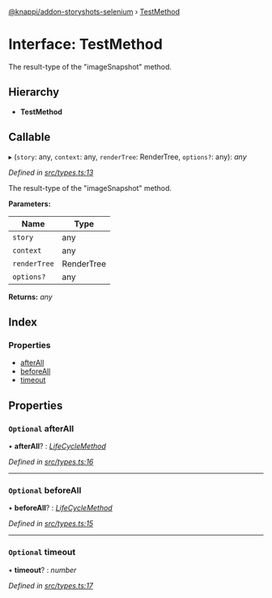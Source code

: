 [@knappi/addon-storyshots-selenium](../README.md) ›
[TestMethod](testmethod.md)

# Interface: TestMethod

The result-type of the "imageSnapshot" method.

## Hierarchy

- **TestMethod**

## Callable

▸ (`story`: any, `context`: any, `renderTree`: RenderTree, `options?`:
any): _any_

_Defined in
[src/types.ts:13](https://github.com/nknapp/addons-storyshots-selenium/blob/master/src/types.ts#L13)_

The result-type of the "imageSnapshot" method.

**Parameters:**

| Name         | Type       |
| ------------ | ---------- |
| `story`      | any        |
| `context`    | any        |
| `renderTree` | RenderTree |
| `options?`   | any        |

**Returns:** _any_

## Index

### Properties

- [afterAll](testmethod.md#optional-afterall)
- [beforeAll](testmethod.md#optional-beforeall)
- [timeout](testmethod.md#optional-timeout)

## Properties

### `Optional` afterAll

• **afterAll**? : _[LifeCycleMethod](lifecyclemethod.md)_

_Defined in
[src/types.ts:16](https://github.com/nknapp/addons-storyshots-selenium/blob/master/src/types.ts#L16)_

---

### `Optional` beforeAll

• **beforeAll**? : _[LifeCycleMethod](lifecyclemethod.md)_

_Defined in
[src/types.ts:15](https://github.com/nknapp/addons-storyshots-selenium/blob/master/src/types.ts#L15)_

---

### `Optional` timeout

• **timeout**? : _number_

_Defined in
[src/types.ts:17](https://github.com/nknapp/addons-storyshots-selenium/blob/master/src/types.ts#L17)_
